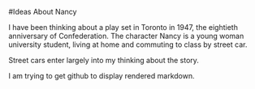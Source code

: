 #Ideas About Nancy

I have been thinking about a play set in Toronto in 1947, the eightieth
anniversary of Confederation. The character Nancy is a young woman university
student, living at home and commuting to class by street car. 

Street cars enter largely into my thinking about the story. 

I am trying to get github to display rendered markdown.
